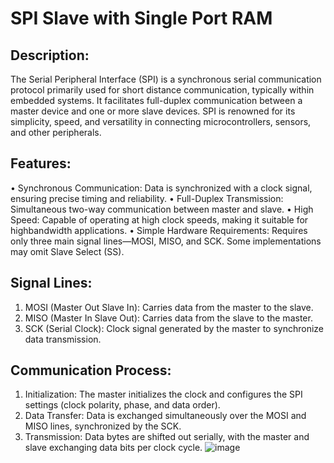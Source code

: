 # SPI Slave with Single Port RAM
## Description:
The Serial Peripheral Interface (SPI) is a synchronous serial communication protocol primarily used for short distance communication, typically within embedded systems. It facilitates full-duplex communication between a master device and one or more slave devices. SPI is renowned for its simplicity, speed, and versatility in connecting microcontrollers, sensors, and other peripherals.
## Features:
• Synchronous Communication: Data is synchronized with a clock signal, ensuring precise timing and reliability.
• Full-Duplex Transmission: Simultaneous two-way communication between master and slave.
• High Speed: Capable of operating at high clock speeds, making it suitable for highbandwidth applications.
• Simple Hardware Requirements: Requires only three main signal lines—MOSI, MISO, and SCK. Some implementations may omit Slave Select (SS).
## Signal Lines:
1. MOSI (Master Out Slave In): Carries data from the master to the slave.
2. MISO (Master In Slave Out): Carries data from the slave to the master.
3. SCK (Serial Clock): Clock signal generated by the master to synchronize data transmission.
## Communication Process:
1. Initialization: The master initializes the clock and configures the SPI settings (clock polarity, phase, and data order).
2. Data Transfer: Data is exchanged simultaneously over the MOSI and MISO lines, synchronized by the SCK.
3. Transmission: Data bytes are shifted out serially, with the master and slave exchanging data bits per clock cycle.
![image](https://github.com/user-attachments/assets/4be7f0e5-06ad-4cb0-9210-e913b46ddec8)
